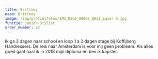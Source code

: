 ```yaml
---
title: Brittney
naam: Brittney
image: /img/profielfotos/IMG_0360_0000s_0011_Layer 6.jpg
functie: Junior-Stylist
order_number: 25
---
```



Ik ga 3 dagen naar school en loop 1 a 2 dagen stage bij Koffijberg Hairdressers. De reis naar Amsterdam is voor mij geen probleem. Als alles goed gaat haal ik in 2018 mijn diploma en ben ik kapster.&nbsp;